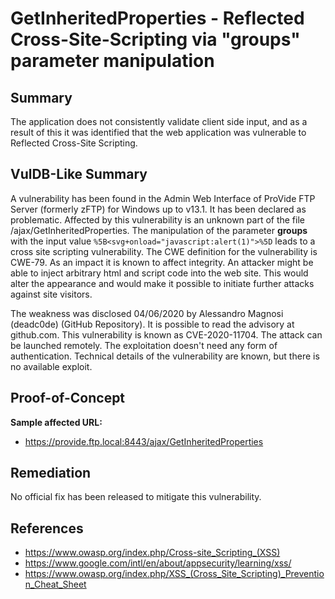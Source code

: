 # GetInheritedProperties - Reflected Cross-Site-Scripting via "groups" parameter manipulation

## Summary

The application does not consistently validate client side input, and as a result of this it was identified that the web application was vulnerable to Reflected Cross-Site Scripting.

## VulDB-Like Summary

A vulnerability has been found in the Admin Web Interface of ProVide FTP Server (formerly zFTP) for Windows up to v13.1. It has been declared as problematic. Affected by this vulnerability is an unknown part of the file /ajax/GetInheritedProperties. The manipulation of the parameter **groups** with the input value `%5B<svg+onload="javascript:alert(1)">%5D` leads to a cross site scripting vulnerability. The CWE definition for the vulnerability is CWE-79. As an impact it is known to affect integrity. An attacker might be able to inject arbitrary html and script code into the web site. This would alter the appearance and would make it possible to initiate further attacks against site visitors.

The weakness was disclosed 04/06/2020 by Alessandro Magnosi (deadc0de) (GitHub Repository). It is possible to read the advisory at github.com. This vulnerability is known as CVE-2020-11704. The attack can be launched remotely. The exploitation doesn't need any form of authentication. Technical details of the vulnerability are known, but there is no available exploit.

## Proof-of-Concept

**Sample affected URL:**

* https://provide.ftp.local:8443/ajax/GetInheritedProperties

## Remediation

No official fix has been released to mitigate this vulnerability.

## References

* https://www.owasp.org/index.php/Cross-site_Scripting_(XSS) 
* https://www.google.com/intl/en/about/appsecurity/learning/xss/ 
* https://www.owasp.org/index.php/XSS_(Cross_Site_Scripting)_Prevention_Cheat_Sheet 
